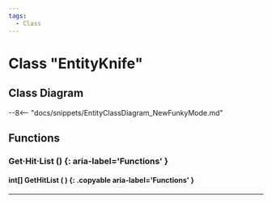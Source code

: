 ```yaml
---
tags:
  - Class
---
```

# Class "EntityKnife"

## Class Diagram
--8<-- "docs/snippets/EntityClassDiagram_NewFunkyMode.md"
## Functions

### Get·Hit·List () {: aria-label='Functions' }
#### int[] GetHitList ( ) {: .copyable aria-label='Functions' }

___